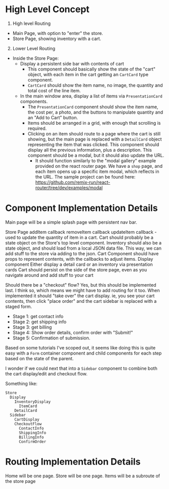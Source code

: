# High Level Concept
1) High level Routing
  * Main Page, with option to "enter" the store.
  * Store Page, showing inventory with a cart.
2) Lower Level Routing
  * Inside the Store Page:
    * Display a persistent side bar with contents of cart
      * This component should basically show the state of the "cart" object, with each item in the cart getting an `CartCard` type component.
      * `CartCard` should show the item name, no image, the quantity and total cost of the line item.
    * In the main window area, display a list of items via `PresentationCard` components.
      * The `PresentationCard` component should show the item name, the cost per, a photo, and the buttons to manipulate quantity and an "Add to Cart" button.
      * Items should be arranged in a grid, with enough that scrolling is required.
      * Clicking on an item should route to a page where the cart is still showing, but the main page is replaced with a `DetailCard` object representing the item that was clicked. This component should display all the previous information, plus a description. This component should be a modal, but it should also update the URL.
        * It should function similarly to the "modal gallery" example provided on the react router page. We have a `shop` page, and each item opens up a specific item modal, which reflects in the URL. The sample project can be found here: https://github.com/remix-run/react-router/tree/dev/examples/modal

# Component Implementation Details
Main page will be a simple splash page with persistent nav bar.

Store Page
  addItem callback
  removeItem callback
  updateItem callback - used to update the quantity of item in a cart.
  Cart should probably be a state object on the Store's top level component.
  Inventory should also be a state object, and should load from a local JSON data file. This way, we can add stuff to the store via adding to the json.
  Cart Component should have props to represent contents, with the callbacks to adjust items.
  Display component
    Either display a detail card or an inventory via presentation cards
  Cart should persist on the side of the store page, even as you navigate around and add stuff to your cart

Should there be a "checkout" flow? Yes, but this should be implemented last.
I think so, which means we might have to add routing for it too. When implemented it should "take over" the cart display. ie, you see your cart contents, then click "place order" and the cart sidebar is replaced with a staged form.
  * Stage 1: get contact info
  * Stage 2: get shipping info
  * Stage 3: get billing
  * Stage 4: Show order details, confirm order with "Submit!"
  * Stage 5: Confirmation of submission.

Based on some tutorials I've scoped out, it seems like doing this is quite easy with a `Form` container component and child components for each step based on the state of the parent.

I wonder if we could next that into a `Sidebar` component to combine both the cart display/edit and checkout flow.

Something like:
```
Store
  Display
    InventoryDisplay
      ItemCard
    DetailCard
  Sidebar
    CartDisplay
    CheckoutFlow
      ContactInfo
      ShippingInfo
      BillingInfo
      ConfirmOrder
```

# Routing Implementation Details
Home will be one page.
Store will be one page.
Items will be a subroute of the store page
